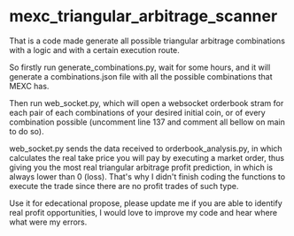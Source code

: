 # mexc_triangular_arbitrage_scanner
That is a code made generate all possible triangular arbitrage combinations with a logic and with a certain execution route. 

So firstly run generate_combinations.py, wait for some hours, and it will generate a combinations.json file with all the possible combinations that MEXC has. 

Then run web_socket.py, which will open a websocket orderbook stram for each pair of each combinations of your desired initial coin, or of every combination possible (uncomment line 137 and comment all bellow on main to do so).

web_socket.py sends the data received to orderbook_analysis.py, in which calculates the real take price you will pay by executing a market order, thus giving you the most real triangular arbitrage profit prediction, in which is always lower than 0 (loss). That's why I didn't finish coding the functions to execute the trade since there are no profit trades of such type. 

Use it for edecational propose, please update me if you are able to identify real profit opportunities, I would love to improve my code and hear where what were my errors.
